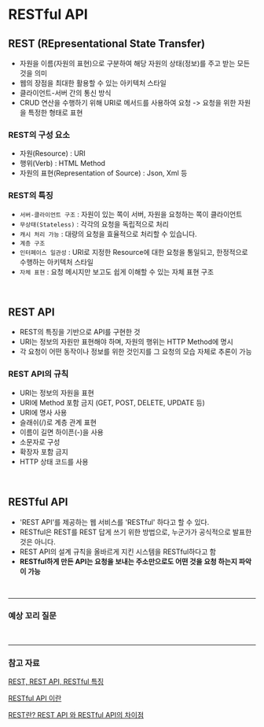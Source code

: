 # RESTful API

## REST (REpresentational State Transfer)

* 자원을 이름(자원의 표현)으로 구분하여 해당 자원의 상태(정보)를 주고 받는 모든 것을 의미
* 웹의 장점을 최대한 활용할 수 있는 아키텍처 스타일
* 클라이언트-서버 간의 통신 방식
* CRUD 연산을 수행하기 위해 URI로 메서드를 사용하여 요청 -> 요청을 위한 자원을 특정한 형태로 표현

### REST의 구성 요소

* 자원(Resource) : URI
* 행위(Verb) : HTML Method
* 자원의 표현(Representation of Source) : Json, Xml 등

### REST의 특징

* `서버-클라이언트 구조` : 자원이 있는 쪽이 서버, 자원을 요청하는 쪽이 클라이언트
* `무상태(Stateless)` : 각각의 요청을 독립적으로 처리
* `캐시 처리 가능` : 대량의 요청을 효율적으로 처리할 수 있습니다.
* `계층 구조`
* `인터페이스 일관성` : URI로 지정한 Resource에 대한 요청을 통일되고, 한정적으로 수행하는 아키텍처 스타일
* `자체 표현` : 요청 메시지만 보고도 쉽게 이해할 수 있는 자체 표현 구조

<br/>

## REST API

* REST의 특징을 기반으로 API를 구현한 것
* URI는 정보의 자원만 표현해야 하며, 자원의 행위는 HTTP Method에 명시
* 각 요청이 어떤 동작이나 정보를 위한 것인지를 그 요청의 모습 자체로 추론이 가능

### REST API의 규칙

* URI는 정보의 자원을 표현
* URI에 Method 포함 금지 (GET, POST, DELETE, UPDATE 등)
* URI에 명사 사용
* 슬래쉬(/)로 계층 관계 표현
* 이름이 길면 하이픈(-)을 사용
* 소문자로 구성
* 확장자 포함 금지
* HTTP 상태 코드를 사용

<br/>

## RESTful API

* 'REST API'를 제공하는 웹 서비스를 'RESTful' 하다고 할 수 있다.
* RESTful은 REST를 REST 답게 쓰기 위한 방법으로, 누군가가 공식적으로 발표한 것은 아니다.
* REST API의 설계 규칙을 올바르게 지킨 시스템을 RESTful하다고 함
* **RESTful하게 만든 API는 요청을 보내는 주소만으로도 어떤 것을 요청 하는지 파악이 가능**


<br/>

---

### 예상 꼬리 질문


<br/>

---

### 참고 자료

[REST, REST API, RESTful 특징](https://hahahoho5915.tistory.com/54)

[RESTful API 이란](https://velog.io/@somday/RESTful-API-%EC%9D%B4%EB%9E%80)

[REST란? REST API 와 RESTful API의 차이점](https://dev-coco.tistory.com/97)
